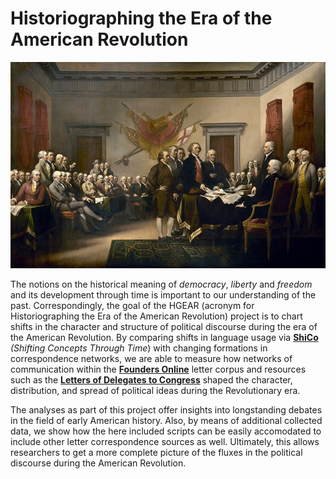 # Historiographing the Era of the American Revolution

![Rev](logo.jpg)

The notions on the historical meaning of *democracy*, *liberty* and *freedom* and its development through time is important to our understanding of the past. Correspondingly, the goal of the HGEAR (acronym for Historiographing the Era of the American Revolution) project is to chart shifts in the character and structure of political discourse during the era of the American Revolution. By comparing shifts in language usage via [**ShiCo**](https://github.com/h-gear/ShiCo/) *(Shifting Concepts Through Time*) with changing formations in correspondence networks, we are able to measure how networks of communication within the [**Founders Online**](https://founders.archives.gov/) letter corpus and resources such as the [**Letters of Delegates to Congress**](https://memory.loc.gov/ammem/amlaw/lwdg.html) shaped the character, distribution, and spread of political ideas during the Revolutionary era. 

The analyses as part of this project offer insights into longstanding debates in the field of early American history. Also, by means of additional collected data, we show how the here included scripts can be easily accomodated to include other letter correspondence sources as well. Ultimately, this allows researchers to get a more complete picture of the fluxes in the political discourse during the American Revolution.